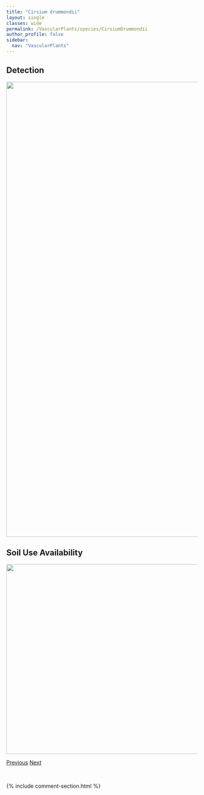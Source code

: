 ```yaml
---
title: "Cirsium drummondii"
layout: single
classes: wide
permalink: /VascularPlants/species/CirsiumDrummondii
author_profile: false
sidebar:
  nav: "VascularPlants"
---
```


<h2>Detection</h2>

<a href="https://drive.google.com/uc?export=view&id=1jMoBhbZ_adcbMHHC10d61aYPWQDs8trp">
<img src="https://drive.google.com/uc?export=view&id=1jMoBhbZ_adcbMHHC10d61aYPWQDs8trp" height = "1200" width = "800">
</a>


<h2>Soil Use Availability</h2>

<a href="https://drive.google.com/uc?export=view&id=1y8xmHHHZVJ3He5xBVunDi_dPrDad5bey">
<img src="https://drive.google.com/uc?export=view&id=1y8xmHHHZVJ3He5xBVunDi_dPrDad5bey" height = "500" width = "1000">
</a>


<a href="/DevelopmentWebsite/VascularPlants/species/CirsiumArvense" class="pagination--pager" title="Cirsium arvense">Previous</a> <a href="/DevelopmentWebsite/VascularPlants/species/CirsiumFlodmanii" class="pagination--pager" title="Cirsium flodmanii">Next</a>

<p>&nbsp;</p>

{% include comment-section.html %}
